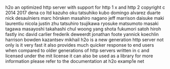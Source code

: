 h2o an optimized http server with support for http 1 x and http 2 copyright c 2014 2017 dena co ltd kazuho oku tatsuhiko kubo domingo alvarez duarte nick desaulniers marc hörsken masahiro nagano jeff marrison daisuke maki laurentiu nicola justin zhu tatsuhiro tsujikawa ryosuke matsumoto masaki tagawa masayoshi takahashi chul woong yang shota fukumori satoh hiroh fastly inc david carlier frederik deweerdt jonathan foote yannick koechlin harrison bowden kazantsev mikhail h2o is a new generation http server not only is it very fast it also provides much quicker response to end users when compared to older generations of http servers written in c and licensed under the mit license it can also be used as a library for more information please refer to the documentation at h2o examp1e net